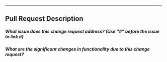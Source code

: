 --------
Pull Request Description
--------
##### What issue does this change request address? (Use "#" before the issue to link it)


##### What are the significant changes in functionality due to this change request?


